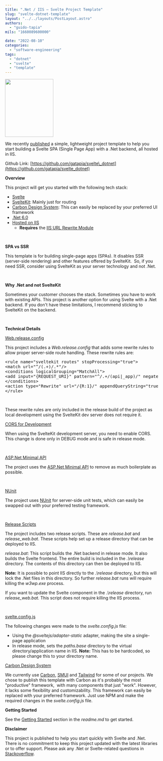 ```yaml
---
title: ".Net / IIS – Svelte Project Template"
slug: "svelte-dotnet-template"
layout: "../../layouts/PostLayout.astro"
authors: 
  - "guido-tapia"
mils: "1660089600000"

date: "2022-08-10"
categories: 
  - "software-engineering"
tags: 
  - "dotnet"
  - "svelte"
  - "template"
---
```


<img src="/images/1200px-Svelte_Logo.svg_-374x450.png" width=159 height=191 alt="">

We recently [published](https://github.com/gatapia/svelte_dotnet) a simple, lightweight project template to help you start building a Svelte SPA (Single Page App) with a .Net backend, all hosted in IIS.

Github Link: [https://github.com/gatapia/svelte\_dotnet](https://github.com/gatapia/svelte_dotnet)

 

**Overview**

This project will get you started with the following tech stack:

- [Svelte](https://svelte.dev/docs)
- [SvelteKit](https://kit.svelte.dev/docs/introduction): Mainly just for routing
- [Carbon Design System](https://www.carbondesignsystem.com/): This can easily be replaced by your preferred UI framework
- [.Net 6.0](https://docs.microsoft.com/en-us/dotnet/core/whats-new/dotnet-6)
- [Hosted on IIS](https://www.iis.net/)
    - **Requires** the [IIS URL Rewrite Module](https://www.iis.net/downloads/microsoft/url-rewrite)

 

**SPA vs SSR**

This template is for building single-page apps (SPAs). It disables SSR (server-side rendering) and other features offered by SvelteKit.  So, if you need SSR, consider using SvelteKit as your server technology and not .Net.

 

**Why .Net and not SvelteKit**

Sometimes your customer chooses the stack. Sometimes you have to work with existing APIs. This project is another option for using Svelte with a .Net backend. If you don't have these limitations, I recommend sticking to SvelteKit on the backend.

 

**Technical Details**

 <u class="undeline">Web.release.config</u>

This project includes a _Web.release.config_ that adds some rewrite rules to allow proper server-side route handling. These rewrite rules are:

<pre>&lt;rule name="sveltekit routes" stopProcessing="true"&gt;
&lt;match url="^/(.+)/.*"/&gt;
&lt;conditions logicalGrouping="MatchAll"&gt;
&lt;add input="{REQUEST_URI}" pattern="^/.+/(api|_app)/" negate="true"/&gt;
&lt;/conditions&gt;
&lt;action type="Rewrite" url="/{R:1}/" appendQueryString="true"/&gt;
&lt;/rule&gt;</pre>

 

These rewrite rules are only included in the release build of the project as local development using the SvelteKit dev server does not require it.

 

<u class="undeline">CORS for Development</u>

When using the SvelteKit development server, you need to enable CORS. This change is done only in DEBUG mode and is safe in release mode.

 

<u class="undeline">ASP.Net Minimal API</u>

The project uses the [ASP.Net Minimal API](https://docs.microsoft.com/en-us/aspnet/core/fundamentals/minimal-apis?view=aspnetcore-6.0) to remove as much boilerplate as possible.

 

<u class="undeline">NUnit</u>

The project uses [NUnit](https://nunit.org/) for server-side unit tests, which can easily be swapped out with your preferred testing framework.

 

<u class="undeline">Release Scripts</u>

The project includes two release scripts. These are _release.bat_ and _release\_web.bat_. These scripts help set up a release directory that can be deployed to IIS.

_release.bat_: This script builds the .Net backend in release mode. It also builds the Svelte frontend. The entire build is included in the _.\\release_ directory. The contents of this directory can then be deployed to IIS.

**Note:** It is possible to point IIS directly to the _.\\release_ directory, but this will lock the .Net files in this directory. So further _release.bat_ runs will require killing the _w3wp.exe_ process.

If you want to update the Svelte component in the _.\\release_ directory, run _release\_web.bat._ This script does not require killing the IIS process.

 

<u class="undeline">svelte.config.js</u>

The following changes were made to the _svelte.config.js_ file:

- Using the _@sveltejs/adapter-static_ adapter, making the site a single-page application
- In release mode, sets the _paths.base_ directory to the virtual directory/application name in IIS. **Note:** This has to be hardcoded, so please change this to your directory name.

 

<u class="undeline">Carbon Design System</u>

We currently use [Carbon](https://carbon-components-svelte.onrender.com/), [SMUI](https://sveltematerialui.com/) and [Tailwind](https://tailwindcss.com/docs/guides/sveltekit) for some of our projects. We chose to publish this template with Carbon as it's probably the most "productive" framework,  with many components that just "work". However, it lacks some flexibility and customizability. This framework can easily be replaced with your preferred framework. Just use NPM and make the required changes in the _svelte.config.js_ file.

 

**Getting Started**

See the [Getting Started](https://github.com/gatapia/svelte_dotnet) section in the _readme.md_ to get started.

 

**Disclaimer**

This project is published to help you start quickly with Svelte and .Net. There is no commitment to keep this project updated with the latest libraries or to offer support. Please ask any .Net or Svelte-related questions in [Stackoverflow](https://stackoverflow.com/).
